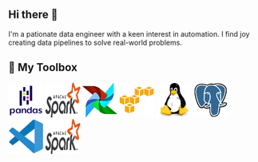 ## Hi there 👋
I'm a pationate data engineer with a keen interest in automation. I find joy creating data pipelines to solve real-world problems.

## :hammer: My Toolbox
<p>
  <img src="https://github.com/dd288/dd288/blob/main/icons/pandas-original-wordmark.svg" width="70" height="70" />
  <img src="https://github.com/dd288/dd288/blob/main/icons/Apache_Spark_logo.svg.png" width="70" height="70" />
  <img src="https://github.com/dd288/dd288/blob/main/icons/airflow.svg" width="70" height="70" />
  <img src="https://github.com/dd288/dd288/blob/main/icons/amazonwebservices-original.svg" width="70" height="70" />
  <img src="https://github.com/dd288/dd288/blob/main/icons/linux-original.svg" width="70" height="70" />
  <img src="https://github.com/dd288/dd288/blob/main/icons/postgresql-original.svg" width="70" height="70" />
  <img src="https://github.com/dd288/dd288/blob/main/icons/vscode-original.svg" width="70" height="70" />
  <img src="https://github.com/dd288/dd288/blob/main/icons/Apache_Spark_logo.svg.png" width="70" height="70" />
</p>
<!--
**dd288/dd288** is a ✨ _special_ ✨ repository because its `README.md` (this file) appears on your GitHub profile.

Here are some ideas to get you started:

- 🔭 I’m currently working on ...
- 🌱 I’m currently learning ...
- 👯 I’m looking to collaborate on ...
- 🤔 I’m looking for help with ...
- 💬 Ask me about ...
- 📫 How to reach me: ...
- 😄 Pronouns: ...
- ⚡ Fun fact: ...
-->
